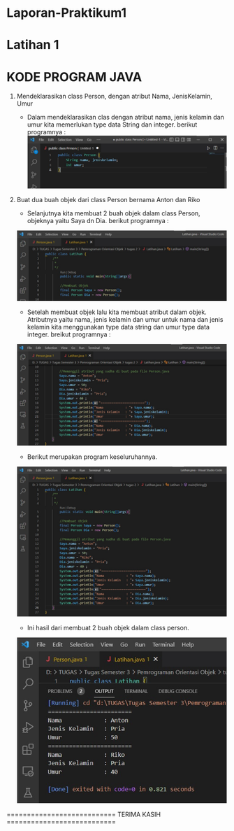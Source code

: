 # Laporan-Praktikum1
# Latihan 1

# KODE PROGRAM JAVA
1. Mendeklarasikan class Person, dengan atribut Nama, JenisKelamin, Umur

    - Dalam mendeklarasikan clas dengan atribut nama, jenis kelamin dan umur kita memerlukan type data String dan integer. berikut programnya :
    ![Gambar](Screenshot/deklarasi.jpg)

2. Buat dua buah objek dari class Person bernama Anton dan Riko

    - Selanjutnya kita membuat 2 buah objek dalam class Person, objeknya yaitu Saya dn Dia. berikut programnya :

    ![Gambar](Screenshot/objek.jpg)

    - Setelah membuat objek lalu kita membuat atribut dalam objek. Atributnya yaitu nama, jenis kelamin dan umur untuk nama dan jenis kelamin kita menggunakan type data string dan umur type data integer. breikut programnya :

    ![Gambar](Screenshot/atribut.jpg)

    - Berikut merupakan program keseluruhannya.

    ![Gambar](Screenshot/program.jpg)

    - Ini hasil dari membuat 2 buah objek dalam class person.

    ![Gambar](Screenshot/Output.jpg)

=========================== TERIMA KASIH ===========================